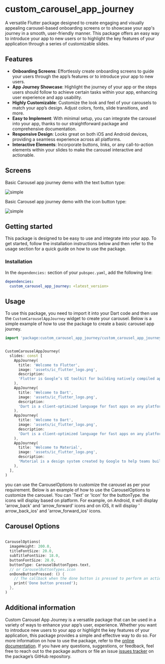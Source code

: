 
# custom_carousel_app_journey

A versatile Flutter package designed to create engaging and visually appealing carousel-based onboarding screens or to
showcase your app's journey in a smooth, user-friendly manner. This package offers an easy way to introduce your app to
new users or to highlight the key features of your application through a series of customizable slides.

## Features

- **Onboarding Screens**: Effortlessly create onboarding screens to guide your users through the app’s features or to
  introduce your app to new users.
- **App Journey Showcase**: Highlight the journey of your app or the steps users should follow to achieve certain tasks
  within your app, enhancing user experience and app usability.
- **Highly Customizable**: Customize the look and feel of your carousels to match your app’s design. Adjust colors,
  fonts, slide transitions, and more.
- **Easy to Implement**: With minimal setup, you can integrate the carousel into your app, thanks to our
  straightforward package and comprehensive documentation.
- **Responsive Design**: Looks great on both iOS and Android devices, providing a seamless experience across all
  platforms.
- **Interactive Elements**: Incorporate buttons, links, or any call-to-action elements within your slides to make the
  carousel interactive and actionable.

## Screens

Basic Carousel app journey demo with the text button type:

![simple](screens/widget_screen_with_text_buttons.gif)

Basic Carousel app journey demo with the icon button type:

![simple](screens/widget_screen_with_icon_buttons.gif)

## Getting started

This package is designed to be easy to use and integrate into your app. To get started, follow the installation
instructions below and then refer to the usage section for a quick guide on how to use the package.

### Installation

In the `dependencies:` section of your `pubspec.yaml`, add the following line:

```yaml
dependencies:
  custom_carousel_app_journey: <latest_version>
```

## Usage

To use this package, you need to import it into your Dart code and then use the `CustomCarouselAppJourney` widget to
create your carousel. Below is a simple example of how to use the package to create a basic carousel app journey.

```dart
import 'package:custom_carousel_app_journey/custom_carousel_app_journey.dart';
```

```dart

CustomCarouselAppJourney(
  slides: const [
    AppJourney(
      title: 'Welcome to Flutter',
      image: 'assets/ic_flutter_logo.png',
      description:
      'Flutter is Google’s UI toolkit for building natively compiled applications for mobile, web, and desktop from a single codebase.',
    ),
    AppJourney(
      title: 'Welcome to Dart',
      image: 'assets/ic_flutter_logo.png',
      description:
      'Dart is a client-optimized language for fast apps on any platform.',
    ),
    AppJourney(
      title: 'Welcome to Dart',
      image: 'assets/ic_flutter_logo.png',
      description:
      'Dart is a client-optimized language for fast apps on any platform.',
    ),
    AppJourney(
      title: 'Welcome to Material',
      image: 'assets/ic_flutter_logo.png',
      description:
      'Material is a design system created by Google to help teams build high-quality digital experiences for Android, iOS, Flutter, and the web.',
    ),
  ],
)
```

you can use the CarouselOptions to customize the carousel as per your requirement. Below is an example of how to use the
CarouselOptions to customize the carousel. You can 'Text' or 'Icon' for the buttonType. the icons will display based on
platform. For example, on Android, it will display 'arrow_back' and 'arrow_forward' icons and on iOS, it will display '
arrow_back_ios' and 'arrow_forward_ios' icons.

## Carousel Options

```dart

CarouselOptions(
  imageHeight: 200.0,
  titleFontSize: 20.0,
  subTitleFontSize: 18.0,
  buttonFontSize: 28.0,
  buttonType: CarouselButtonTypes.text,
  // or CarouselButtonTypes.icon
  onDoneButtonPressed: () {
    // The callback when the done button is pressed to perform an action
    print('Done button pressed');
  },
)
```

## Additional information

Custom Carousel App Journey is a versatile package that can be used in a variety of ways to enhance your app’s user,
experience. Whether you want to introduce new users to your app or highlight the key features of your application, this
package provides a simple and effective way to do so. For more information on how to use the package, refer to the
[online documentation](https://pub.dev/packages/custom_carousel_app_journey). If you have any questions, suggestions, or
feedback, feel free to reach out to the package authors or file an issue [issues tracker](https://github.com/noorj-in/custom_carousel_app_journey/issues) on the package’s GitHub repository.

